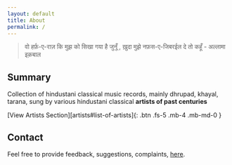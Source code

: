 ```yaml
---
layout: default
title: About
permalink: /
---
```


> वो हर्फ़-ए-राज़ कि मुझ को सिखा गया है जुनूँ , ख़ुदा मुझे नफ़स-ए-जिबरईल दे तो कहूँ - अल्लामा इक़बाल


## Summary
Collection of hindustani classical music records, mainly dhrupad, khayal, tarana, sung by various hindustani classical **artists of past centuries** 

[View Artists Section][artists#list-of-artists]{: .btn .fs-5 .mb-4 .mb-md-0 }

## Contact
Feel free to provide feedback, suggestions, complaints, [here](https://github.com/amandeep511997/hindustani-classical-collection/issues).


